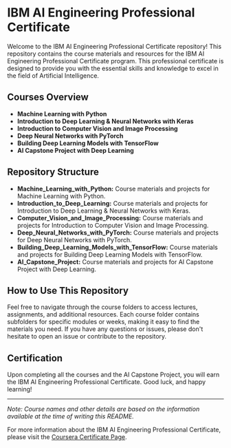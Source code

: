 # IBM AI Engineering Professional Certificate

Welcome to the IBM AI Engineering Professional Certificate repository! This repository contains the course materials and resources for the IBM AI Engineering Professional Certificate program. This professional certificate is designed to provide you with the essential skills and knowledge to excel in the field of Artificial Intelligence.

## Courses Overview

- **Machine Learning with Python**
- **Introduction to Deep Learning & Neural Networks with Keras**
- **Introduction to Computer Vision and Image Processing**
- **Deep Neural Networks with PyTorch**
- **Building Deep Learning Models with TensorFlow**
- **AI Capstone Project with Deep Learning**

## Repository Structure

- **Machine_Learning_with_Python:** Course materials and projects for Machine Learning with Python.
- **Introduction_to_Deep_Learning:** Course materials and projects for Introduction to Deep Learning & Neural Networks with Keras.
- **Computer_Vision_and_Image_Processing:** Course materials and projects for Introduction to Computer Vision and Image Processing.
- **Deep_Neural_Networks_with_PyTorch:** Course materials and projects for Deep Neural Networks with PyTorch.
- **Building_Deep_Learning_Models_with_TensorFlow:** Course materials and projects for Building Deep Learning Models with TensorFlow.
- **AI_Capstone_Project:** Course materials and projects for AI Capstone Project with Deep Learning.

## How to Use This Repository

Feel free to navigate through the course folders to access lectures, assignments, and additional resources. Each course folder contains subfolders for specific modules or weeks, making it easy to find the materials you need. If you have any questions or issues, please don't hesitate to open an issue or contribute to the repository.

## Certification

Upon completing all the courses and the AI Capstone Project, you will earn the IBM AI Engineering Professional Certificate. Good luck, and happy learning!

---

*Note: Course names and other details are based on the information available at the time of writing this README.*

For more information about the IBM AI Engineering Professional Certificate, please visit the [Coursera Certificate Page](https://www.coursera.org/professional-certificates/ai-engineer).
